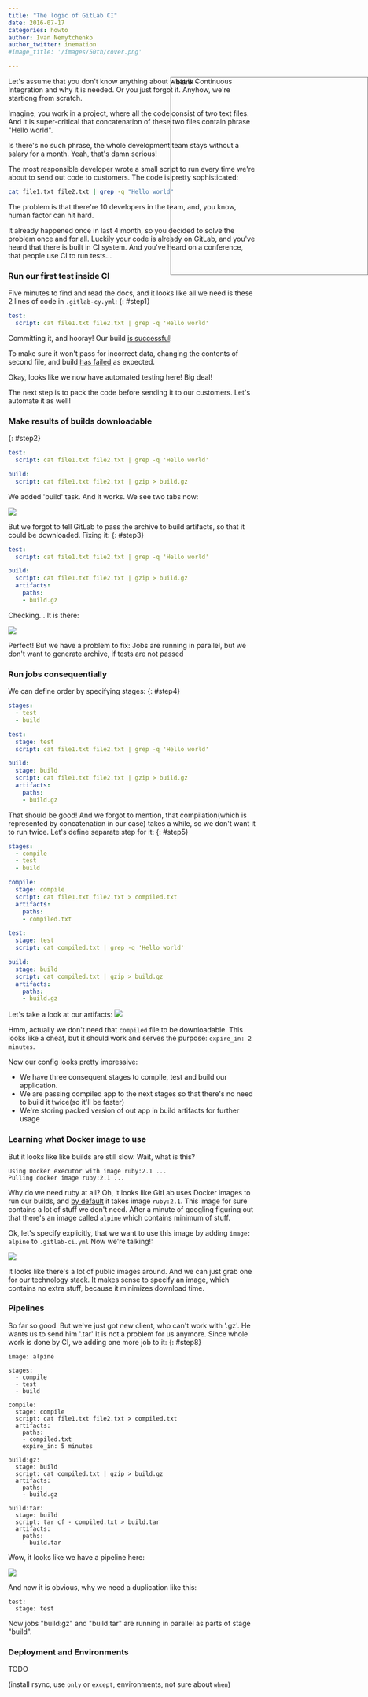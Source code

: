 ```yaml
---
title: "The logic of GitLab CI"
date: 2016-07-17
categories: howto
author: Ivan Nemytchenko
author_twitter: inemation
#image_title: '/images/50th/cover.png'

---
```


<div id="aside" style="width:400px; height:400px; position:fixed; right:0px; border: 1px solid grey">
  - blank -
</div>


Let's assume that you don't know anything about what is Continuous Integration and why it is needed. Or you just forgot it. Anyhow, we're startiong from scratch.

Imagine, you work in a project, where all the code consist of two text files. And it is super-critical that concatenation of these two files contain phrase "Hello world".

Is there's no such phrase, the whole development team stays without a salary for a month. Yeah, that's damn serious!

The most responsible developer wrote a small script to run every time we're about to send out code to customers.
The code is pretty sophisticated:

```bash
cat file1.txt file2.txt | grep -q "Hello world"
```

The problem is that there're 10 developers in the team, and, you know, human factor can hit hard.

It already happened once in last 4 month, so you decided to solve the problem once and for all. Luckily your code is already on GitLab, and you've heard that there is built in CI system. And you've heard on a conference, that people use CI to run tests...


### Run our first test inside CI

Five minutes to find and read the docs, and it looks like all we need is these 2 lines of code in `.gitlab-cy.yml`:
{: #step1}

```yaml
test:
  script: cat file1.txt file2.txt | grep -q 'Hello world'
```

Committing it, and hooray! Our build [is successful](https://gitlab.com/inem/ci/builds/2346110)!

To make sure it won't pass for incorrect data, changing the contents of second file, and build [has failed](https://gitlab.com/inem/ci/builds/2346623) as expected.

Okay, looks like we now have automated testing here! Big deal!

The next step is to pack the code before sending it to our customers. Let's automate it as well!

### Make results of builds downloadable

{: #step2}

```yaml
test:
  script: cat file1.txt file2.txt | grep -q 'Hello world'

build:
  script: cat file1.txt file2.txt | gzip > build.gz
```

We added 'build' task. And it works. We see two tabs now:

![](2016-07-13-18-00-18.png)

But we forgot to tell GitLab to pass the archive to build artifacts, so that it could be downloaded. Fixing it:
{: #step3}

```yaml
test:
  script: cat file1.txt file2.txt | grep -q 'Hello world'

build:
  script: cat file1.txt file2.txt | gzip > build.gz
  artifacts:
    paths:
    - build.gz
```

Checking... It is there:

![](2016-07-13-18-07-14.png)

Perfect!
But we have a problem to fix: Jobs are running in parallel, but we don't want to generate archive, if tests are not passed

### Run jobs consequentially

We can define order by specifying stages:
{: #step4}

```yaml
stages:
  - test
  - build

test:
  stage: test
  script: cat file1.txt file2.txt | grep -q 'Hello world'

build:
  stage: build
  script: cat file1.txt file2.txt | gzip > build.gz
  artifacts:
    paths:
    - build.gz

```

That should be good!
And we forgot to mention, that compilation(which is represented by concatenation in our case) takes a while, so we don't want it to run twice. Let's define separate step for it:
{: #step5}

```yaml
stages:
  - compile
  - test
  - build

compile:
  stage: compile
  script: cat file1.txt file2.txt > compiled.txt
  artifacts:
    paths:
    - compiled.txt

test:
  stage: test
  script: cat compiled.txt | grep -q 'Hello world'

build:
  stage: build
  script: cat compiled.txt | gzip > build.gz
  artifacts:
    paths:
    - build.gz

```

Let's take a look at our artifacts:
![](2016-07-14-07-52-29.png)

Hmm, actually we don't need that `compiled` file to be downloadable. This looks like a cheat, but it should work and serves the purpose: `expire_in: 2 minutes`.


Now our config looks pretty impressive:
- We have three consequent stages to compile, test and build our application.
- We are passing compiled app to the next stages so that there's no need to build it twice(so it'll be faster)
- We're storing packed version of out app in build artifacts for further usage


### Learning what Docker image to use

But it looks like like builds are still slow. Wait, what is this?
```
Using Docker executor with image ruby:2.1 ...
Pulling docker image ruby:2.1 ...
```

Why do we need ruby at all? Oh, it looks like GitLab uses Docker images to run our builds, and [by default]((https://about.gitlab.com/gitlab-com/settings/)) it takes image `ruby:2.1`. This image for sure contains a lot of stuff we don't need. After a minute of googling figuring out that there's an image called `alpine` which contains minimum of stuff.

Ok, let's specify explicitly, that we want to use this image by adding `image: alpine` to `.gitlab-ci.yml`
Now we're talking!:

![](2016-07-13-19-09-32.png)

It looks like there's a lot of public images around. And we can just grab one for our technology stack. It makes sense to specify an image, which contains no extra stuff, because it minimizes download time.


### Pipelines

So far so good. But we've just got new client, who can't work with '.gz'. He wants us to send him '.tar'
It is not a problem for us anymore. Since whole work is done by CI, we adding one more job to it:
{: #step8}

```
image: alpine

stages:
  - compile
  - test
  - build

compile:
  stage: compile
  script: cat file1.txt file2.txt > compiled.txt
  artifacts:
    paths:
    - compiled.txt
    expire_in: 5 minutes

build:gz:
  stage: build
  script: cat compiled.txt | gzip > build.gz
  artifacts:
    paths:
    - build.gz

build:tar:
  stage: build
  script: tar cf - compiled.txt > build.tar
  artifacts:
    paths:
    - build.tar
```

Wow, it looks like we have a pipeline here:

![](draw-a-pictue-of-pipeline.png)

And now it is obvious, why we need a duplication like this:
```
test:
  stage: test
```
Now jobs "build:gz" and "build:tar" are running in parallel as parts of stage "build".


### Deployment and Environments

TODO

(install rsync, use `only` or `except`, environments, not sure about `when`)



<script type="text/javascript">
  var anchor_offset = $('#step1').offset().top;

  $(window).on('scroll', function() {
    if ( $(window).scrollTop() > anchor_offset - 100)
      $('#aside').html($('#step1').next("pre").html());
  });
</script>